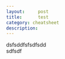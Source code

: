 ```yaml
---
layout:     post
title:      test
category: cheatsheet
description: 
---
```


dsfsddfsfsdfsdd  
sdfsdf
